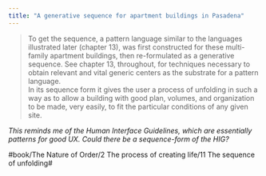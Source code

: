 ```yaml
---
title: "A generative sequence for apartment buildings in Pasadena"
---
```


> To get the sequence, a pattern language similar to the languages illustrated later (chapter 13), was first constructed for these multi-family apartment buildings, then re-formulated as a generative sequence. See chapter 13, throughout, for techniques necessary to obtain relevant and vital generic centers as the substrate for a pattern language.  
> In its sequence form it gives the user a process of unfolding in such a way as to allow a building with good plan, volumes, and organization to be made, very easily, to fit the particular conditions of any given site.  

*This reminds me of the Human Interface Guidelines, which are essentially patterns for good UX. Could there be a sequence-form of the HIG?*

#book/The Nature of Order/2 The process of creating life/11 The sequence of unfolding#
